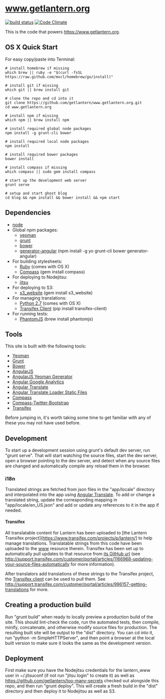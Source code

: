 # www.getlantern.org

[![build status](https://secure.travis-ci.org/getlantern/www.getlantern.org.png)](https://travis-ci.org/getlantern/www.getlantern.org)
[![Code Climate](https://codeclimate.com/github/getlantern/www.getlantern.org.png)](https://codeclimate.com/github/getlantern/www.getlantern.org)

This is the code that powers https://www.getlantern.org.

## OS X Quick Start

For easy copy/paste into Terminal:

    # install homebrew if missing
    which brew || ruby -e "$(curl -fsSL https://raw.github.com/mxcl/homebrew/go/install)"

    # install git if missing
    which git || brew install git

    # clone the repo and cd into it
    git clone https://github.com/getlantern/www.getlantern.org.git
    cd www.getlantern.org

    # install npm if missing
    which npm || brew install npm

    # install required global node packages
    npm install -g grunt-cli bower

    # install required local node packages
    npm install

    # install required bower packages
    bower install

    # install compass if missing
    which compass || sudo gem install compass

    # start up the development web server
    grunt serve

    # setup and start ghost blog
    cd blog && npm install && bower install && npm start

## Dependencies

- [node](http://nodejs.org/)
- Global npm packages:
  - [yeoman](http://yeoman.io/)
  - [grunt](http://gruntjs.com/)
  - [bower](http://bower.io)
  - [generator-angular](https://github.com/yeoman/generator-angular)
  (npm install -g yo grunt-cli bower generator-angular)
- For building stylesheets:
  - [Ruby](http://www.ruby-lang.org/) (comes with OS X)
  - [Compass](http://compass-style.org/) (gem install compass)
- For deploying to Nodejitsu:
  - [jitsu](https://github.com/nodejitsu/jitsu#one-line-jitsu-install)
- For deploying to S3:
  - [s3_website](https://rubygems.org/gems/s3_website) (gem install s3\_website)
- For managing translations:
  - [Python 2.7](http://python.org/) (comes with OS X)
  - [Transifex Client](https://pypi.python.org/pypi/transifex-client)
    (pip install transifex-client)
- For running tests:
  - [PhantomJS](http://phantomjs.org/) (brew install phantomjs)


## Tools

This site is built with the following tools:

- [Yeoman](http://yeoman.io/)
- [Grunt](http://gruntjs.com/)
- [Bower](http://bower.io/)
- [AngularJS](http://angularjs.org/)
- [AngularJS Yeoman Generator](https://github.com/yeoman/generator-angular)
- [Angular Google Analytics](https://github.com/revolunet/angular-google-analytics)
- [Angular Translate](https://github.com/PascalPrecht/angular-translate)
- [Angular Translate Loader Static Files](https://github.com/PascalPrecht/angular-translate-loader-static-files)
- [Compass](http://compass-style.org/)
- [Compass-Twitter-Bootstrap](https://github.com/vwall/compass-twitter-bootstrap)
- [Transifex](https://www.transifex.com)

Before jumping in, it's worth taking some time to get familiar with any of
these you may not have used before.


## Development

To start up a development session using grunt's default dev server, run
"grunt serve". That will start watching the source files, start the dev
server, open a browser pointing to the dev server, and detect when any source
files are changed and automatically compile any reload them in the browser.

### i18n

Translated strings are fetched from json files in the "app/locale" directory
and interpolated into the app using
[Angular Translate](https://github.com/PascalPrecht/angular-translate).
To add or change a translated string, update the corresponding mapping
in "app/locale/en_US.json" and add or update any references to it in the app if
needed.

#### Transifex

All translatable content for Lantern has been uploaded to [the Lantern
Transifex project](https://www.transifex.com/projects/p/lantern/] to help
manage translations. Translatable strings from this code have been uploaded to
the [www](https://www.transifex.com/projects/p/lantern/resource/www/) resource
therein. Transifex has been set up to automatically pull updates to that
resource from [its GitHub
url](https://raw.github.com/getlantern/www.getlantern.org/master/app/locale/en_US.json)
(see
http://support.transifex.com/customer/portal/articles/1166968-updating-your-source-files-automatically
for more information).

After translators add translations of these strings to the Transifex project,
the [Transifex
client](http://support.transifex.com/customer/portal/articles/960804-overview)
can be used to pull them. See
http://support.transifex.com/customer/portal/articles/996157-getting-translations
for more.


## Creating a production build

Run "grunt build" when ready to locally preview a production build of the site.
This should lint-check the code, run the automated tests, then compile, minify,
concatenate, and otherwise modify source files for production. The resulting
built site will be output to the "dist" directory. You can cd into it, run
"python -m SimpleHTTPServer", and then point a browser at the local built
version to make sure it looks the same as the development version.

## Deployment

First make sure you have the Nodejitsu credentials for the lantern\_www user in
~/.jitsuconf (if not run "jitsu login" to create it) as well as
https://github.com/getlantern/too-many-secrets checked out alongside this repo,
and then run "grunt deploy". This will create a fresh build in the "dist"
directory and then deploy it to Nodejitsu as well as S3.

